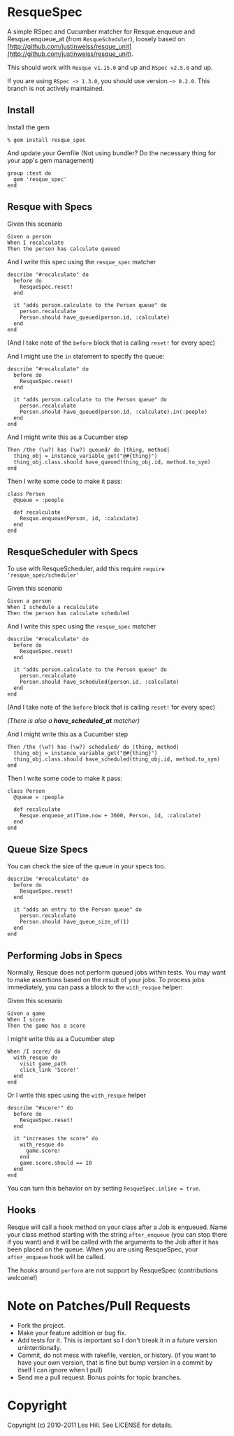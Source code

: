 ResqueSpec
==========

A simple RSpec and Cucumber matcher for Resque.enqueue and Resque.enqueue_at
(from `ResqueScheduler`), loosely based on
[http://github.com/justinweiss/resque_unit](http://github.com/justinweiss/resque_unit).

This should work with `Resque v1.15.0` and up and `RSpec v2.5.0` and up.

If you are using `RSpec ~> 1.3.0`, you should use version `~> 0.2.0`. This
branch is not actively maintained.

Install
-------

Install the gem

    % gem install resque_spec

And update your Gemfile (Not using bundler? Do the necessary thing for
your app's gem management)

    group :test do
      gem 'resque_spec'
    end

Resque with Specs
-----------------

Given this scenario

    Given a person
    When I recalculate
    Then the person has calculate queued

And I write this spec using the `resque_spec` matcher

    describe "#recalculate" do
      before do
        ResqueSpec.reset!
      end

      it "adds person.calculate to the Person queue" do
        person.recalculate
        Person.should have_queued(person.id, :calculate)
      end
    end

(And I take note of the `before` block that is calling `reset!` for every spec)

And I might use the `in` statement to specify the queue:

    describe "#recalculate" do
      before do
        ResqueSpec.reset!
      end

      it "adds person.calculate to the Person queue" do
        person.recalculate
        Person.should have_queued(person.id, :calculate).in(:people)
      end
    end

And I might write this as a Cucumber step

    Then /the (\w?) has (\w?) queued/ do |thing, method|
      thing_obj = instance_variable_get("@#{thing}")
      thing_obj.class.should have_queued(thing_obj.id, method.to_sym)
    end

Then I write some code to make it pass:

    class Person
      @queue = :people

      def recalculate
        Resque.enqueue(Person, id, :calculate)
      end
    end

ResqueScheduler with Specs
--------------------------

To use with ResqueScheduler, add this require `require 'resque_spec/scheduler'`

Given this scenario

    Given a person
    When I schedule a recalculate
    Then the person has calculate scheduled

And I write this spec using the `resque_spec` matcher

    describe "#recalculate" do
      before do
        ResqueSpec.reset!
      end

      it "adds person.calculate to the Person queue" do
        person.recalculate
        Person.should have_scheduled(person.id, :calculate)
      end
    end

(And I take note of the `before` block that is calling `reset!` for every spec)

*(There is also a **have_scheduled_at** matcher)*

And I might write this as a Cucumber step

    Then /the (\w?) has (\w?) scheduled/ do |thing, method|
      thing_obj = instance_variable_get("@#{thing}")
      thing_obj.class.should have_scheduled(thing_obj.id, method.to_sym)
    end

Then I write some code to make it pass:

    class Person
      @queue = :people

      def recalculate
        Resque.enqueue_at(Time.now + 3600, Person, id, :calculate)
      end
    end

Queue Size Specs
----------------

You can check the size of the queue in your specs too.

    describe "#recalculate" do
      before do
        ResqueSpec.reset!
      end

      it "adds an entry to the Person queue" do
        person.recalculate
        Person.should have_queue_size_of(1)
      end
    end

Performing Jobs in Specs
------------------------

Normally, Resque does not perform queued jobs within tests. You may want to
make assertions based on the result of your jobs. To process jobs immediately,
you can pass a block to the `with_resque` helper:

Given this scenario

    Given a game
    When I score
    Then the game has a score

I might write this as a Cucumber step

    When /I score/ do
      with_resque do
        visit game_path
        click_link 'Score!'
      end
    end

Or I write this spec using the `with_resque` helper

    describe "#score!" do
      before do
        ResqueSpec.reset!
      end

      it "increases the score" do
        with_resque do
          game.score!
        end
        game.score.should == 10
      end
    end

You can turn this behavior on by setting `ResqueSpec.inline = true`.

Hooks
-----

Resque will call a hook method on your class after a Job is enqueued. Name your
class method starting with the string `after_enqueue` (you can stop there if
you want) and it will be called with the arguments to the Job after it has been
placed on the queue. When you are using ResqueSpec, your `after_enqueue` hook
will be called.

The hooks around `perform` are not support by ResqueSpec (contributions welcome!)

Note on Patches/Pull Requests
=============================

* Fork the project.
* Make your feature addition or bug fix.
* Add tests for it. This is important so I don't break it in a
  future version unintentionally.
* Commit, do not mess with rakefile, version, or history.
  (if you want to have your own version, that is fine but bump version in a commit by itself I can ignore when I pull)
* Send me a pull request. Bonus points for topic branches.

Copyright
=========

Copyright (c) 2010-2011 Les Hill. See LICENSE for details.
